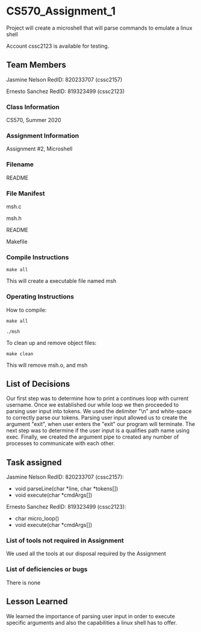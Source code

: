 # CS570_Assignment_1

Project will create a microshell that will parse commands to emulate a linux shell

Account cssc2123 is available for testing.

## Team Members

Jasmine Nelson RedID: 820233707 (cssc2157)

Ernesto Sanchez RedID: 819323499 (cssc2123)

### Class Information

CS570, Summer 2020

### Assignment Information

Assignment #2, Microshell

### Filename

README

### File Manifest

msh.c

msh.h

README

Makefile

### Compile Instructions

```
make all
```

This will create a executable file named msh


### Operating Instructions

How to compile:

```
make all

./msh

```

To clean up and remove object files:

```
make clean

```

This will remove msh.o, and msh


## List of Decisions

Our first step was to determine how to print a continues loop with current username. Once we established our while loop we
then proceeded to parsing user input into tokens. We used the delimiter "\n" and white-space to correctly parse our tokens.
Parsing user input allowed us to create the argument "exit", when user enters the "exit" our program will terminate. The next step
was to determine if the user input is a qualifies path name using exec. Finally, we created the argument pipe to created any number of processes
to communicate with each other.

## Task assigned

Jasmine Nelson RedID: 820233707 (cssc2157):
- void parseLine(char *line, char *tokens[])
- void execute(char *cmdArgs[])

Ernesto Sanchez RedID: 819323499 (cssc2123):
- char micro_loop()
- void execute(char *cmdArgs[])


### List of tools not required in Assignment

We used all the tools at our disposal required by the Assignment

### List of deficiencies or bugs

There is none

## Lesson Learned

We learned the importance of parsing user input in order to execute specific arguments and also the capabilities a linux shell has to offer.

